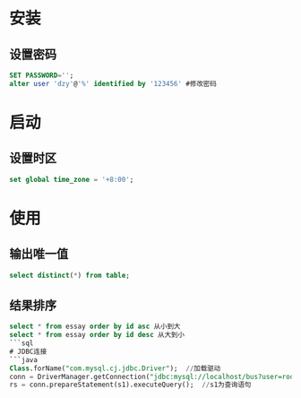# 安装
## 设置密码
```sql
SET PASSWORD='';
alter user 'dzy'@'%' identified by '123456' #修改密码
```
# 启动
## 设置时区
```sql
set global time_zone = '+8:00';
```
# 使用
## 输出唯一值
```sql
select distinct(*) from table;
```
## 结果排序
```sql
select * from essay order by id asc 从小到大
select * from essay order by id desc 从大到小
```sql
# JDBC连接
```java
Class.forName("com.mysql.cj.jdbc.Driver");	//加载驱动
conn = DriverManager.getConnection("jdbc:mysql://localhost/bus?user=root&password=ab370126"); 	连接
rs = conn.prepareStatement(s1).executeQuery();	//s1为查询语句
```

